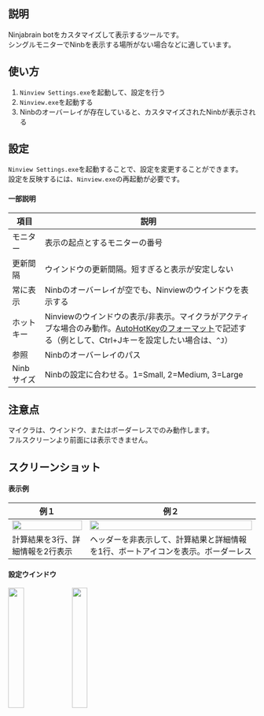 ## 説明
Ninjabrain botをカスタマイズして表示するツールです。  
シングルモニターでNinbを表示する場所がない場合などに適しています。

## 使い方
1. `Ninview Settings.exe`を起動して、設定を行う
2. `Ninview.exe`を起動する
3. Ninbのオーバーレイが存在していると、カスタマイズされたNinbが表示される

## 設定
`Ninview Settings.exe`を起動することで、設定を変更することができます。  
設定を反映するには、`Ninview.exe`の再起動が必要です。

#### 一部説明
| 項目 | 説明 |
----|----|
| モニター | 表示の起点とするモニターの番号 |
| 更新間隔 | ウインドウの更新間隔。短すぎると表示が安定しない |
| 常に表示 | Ninbのオーバーレイが空でも、Ninviewのウインドウを表示する |
| ホットキー | Ninviewのウインドウの表示/非表示。マイクラがアクティブな場合のみ動作。[AutoHotKeyのフォーマット](http://ahkwiki.net/Hotkeys)で記述する（例として、Ctrl+Jキーを設定したい場合は、`^J`） |
| 参照 | Ninbのオーバーレイのパス |
| Ninb サイズ | Ninbの設定に合わせる。1=Small, 2=Medium, 3=Large |

## 注意点
マイクラは、ウインドウ、またはボーダーレスでのみ動作します。  
フルスクリーンより前面には表示できません。

## スクリーンショット
#### 表示例
| 例１ | 例２ |
----|---- 
| <img src="https://github.com/user-attachments/assets/7e6ee577-cebe-4050-8a1c-5e90802009ee" width="100%" /> | <img src="https://github.com/user-attachments/assets/230b204b-4d9f-4984-bf88-b82a3bd3e205" width="100%" />  |
| 計算結果を3行、詳細情報を2行表示 | ヘッダーを非表示して、計算結果と詳細情報を1行、ボートアイコンを表示。ボーダーレス |

#### 設定ウインドウ
<img src="https://github.com/user-attachments/assets/64d36051-06de-4ab2-b2f8-8ce0541dd486" width="25%" />
<img src="https://github.com/user-attachments/assets/98c1b799-4a77-4735-a766-e27e5de8b172" width="25%" />
